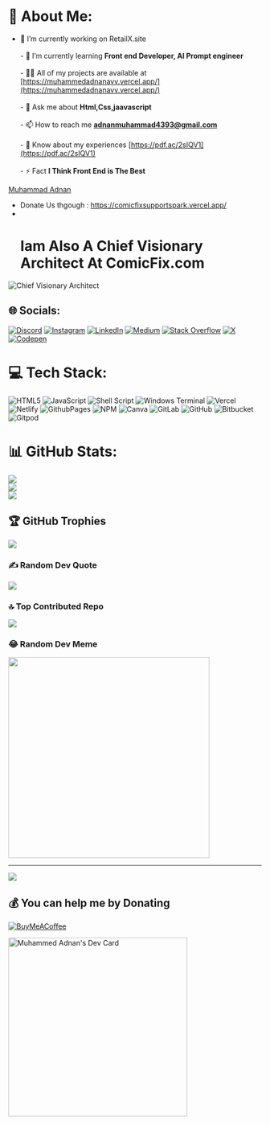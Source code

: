 # 💫 About Me:
- 🔭 I’m currently working on RetailX.site<br><br>- 🌱 I’m currently learning **Front end Developer, AI Prompt engineer**<br><br>- 👨‍💻 All of my projects are available at [https://muhammedadnanavv.vercel.app/](https://muhammedadnanavv.vercel.app/)<br><br>- 💬 Ask me about **Html,Css,jaavascript**<br><br>- 📫 How to reach me **adnanmuhammad4393@gmail.com**<br><br>- 📄 Know about my experiences [https://pdf.ac/2sIQV1](https://pdf.ac/2sIQV1)<br><br>- ⚡ Fact **I Think Front End is The Best**
<div class="badge-base LI-profile-badge" data-locale="en_US" data-size="medium" data-theme="light" data-type="VERTICAL" data-vanity="muhammedadnanvv" data-version="v1"><a class="badge-base__link LI-simple-link" href="https://in.linkedin.com/in/muhammedadnanvv/en?trk=profile-badge">Muhammad Adnan</a></div>
              
- Donate Us thgough : https://comicfixsupportspark.vercel.app/
- <br> <h1> Iam Also A  Chief Visionary Architect At ComicFix.com </h1>


      



![Chief Visionary Architect](https://i.postimg.cc/h4VCqvkt/3dgifmaker81406.gif)


## 🌐 Socials:
[![Discord](https://img.shields.io/badge/Discord-%237289DA.svg?logo=discord&logoColor=white)](https://discord.gg/https://discord.gg/MYaRxt7u) [![Instagram](https://img.shields.io/badge/Instagram-%23E4405F.svg?logo=Instagram&logoColor=white)](https://instagram.com/its_adnan_are) [![LinkedIn](https://img.shields.io/badge/LinkedIn-%230077B5.svg?logo=linkedin&logoColor=white)](https://linkedin.com/in/muhammedadnanvv) [![Medium](https://img.shields.io/badge/Medium-12100E?logo=medium&logoColor=white)](https://medium.com/@@adnanmuhammad4393) [![Stack Overflow](https://img.shields.io/badge/-Stackoverflow-FE7A16?logo=stack-overflow&logoColor=white)](https://stackoverflow.com/users/muhammad-adnan) [![X](https://img.shields.io/badge/X-black.svg?logo=X&logoColor=white)](https://x.com/adnanvv73611) [![Codepen](https://img.shields.io/badge/Codepen-000000?style=for-the-badge&logo=codepen&logoColor=white)](https://codepen.io/muhammedadnanv) 

# 💻 Tech Stack:
![HTML5](https://img.shields.io/badge/html5-%23E34F26.svg?style=for-the-badge&logo=html5&logoColor=white) ![JavaScript](https://img.shields.io/badge/javascript-%23323330.svg?style=for-the-badge&logo=javascript&logoColor=%23F7DF1E) ![Shell Script](https://img.shields.io/badge/shell_script-%23121011.svg?style=for-the-badge&logo=gnu-bash&logoColor=white) ![Windows Terminal](https://img.shields.io/badge/Windows%20Terminal-%234D4D4D.svg?style=for-the-badge&logo=windows-terminal&logoColor=white) ![Vercel](https://img.shields.io/badge/vercel-%23000000.svg?style=for-the-badge&logo=vercel&logoColor=white) ![Netlify](https://img.shields.io/badge/netlify-%23000000.svg?style=for-the-badge&logo=netlify&logoColor=#00C7B7) ![GithubPages](https://img.shields.io/badge/github%20pages-121013?style=for-the-badge&logo=github&logoColor=white) ![NPM](https://img.shields.io/badge/NPM-%23CB3837.svg?style=for-the-badge&logo=npm&logoColor=white) ![Canva](https://img.shields.io/badge/Canva-%2300C4CC.svg?style=for-the-badge&logo=Canva&logoColor=white) ![GitLab](https://img.shields.io/badge/gitlab-%23181717.svg?style=for-the-badge&logo=gitlab&logoColor=white) ![GitHub](https://img.shields.io/badge/github-%23121011.svg?style=for-the-badge&logo=github&logoColor=white) ![Bitbucket](https://img.shields.io/badge/bitbucket-%230047B3.svg?style=for-the-badge&logo=bitbucket&logoColor=white) ![Gitpod](https://img.shields.io/badge/gitpod-f06611.svg?style=for-the-badge&logo=gitpod&logoColor=white)
# 📊 GitHub Stats:
![](https://github-readme-stats.vercel.app/api?username=muhammedadnanv&theme=dark&hide_border=false&include_all_commits=true&count_private=true)<br/>
![](https://github-readme-streak-stats.herokuapp.com/?user=muhammedadnanv&theme=dark&hide_border=false)<br/>
![](https://github-readme-stats.vercel.app/api/top-langs/?username=muhammedadnanv&theme=dark&hide_border=false&include_all_commits=true&count_private=true&layout=compact)

## 🏆 GitHub Trophies
![](https://github-profile-trophy.vercel.app/?username=muhammedadnanv&theme=matrix&no-frame=false&no-bg=false&margin-w=4)

### ✍️ Random Dev Quote
![](https://quotes-github-readme.vercel.app/api?type=horizontal&theme=gruvbox)

### 🔝 Top Contributed Repo
![](https://github-contributor-stats.vercel.app/api?username=muhammedadnanv&limit=5&theme=tokyonight&combine_all_yearly_contributions=true)


### 😂 Random Dev Meme
<img src='https://memer-new.vercel.app/' style="height: 400px;"/>

---
[![](https://visitcount.itsvg.in/api?id=muhammedadnanv&icon=1&color=1)](https://visitcount.itsvg.in)

  ## 💰 You can help me by Donating
  [![BuyMeACoffee](https://img.shields.io/badge/Buy%20Me%20a%20Coffee-ffdd00?style=for-the-badge&logo=buy-me-a-coffee&logoColor=black)](https://buymeacoffee.com/muhammedadan) 

   
<!-- Proudly created with GPRM ( https://gprm.itsvg.in ) -->
<a href="https://app.daily.dev/muhammedadnan"><img src="https://api.daily.dev/devcards/v2/a1vw69ngA8neS8zsueXcc.png?type=default&r=77i" width="356" alt="Muhammed Adnan's Dev Card"/></a>
